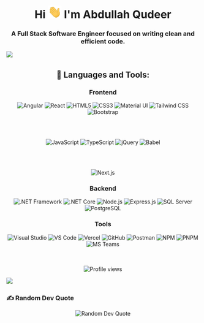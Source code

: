 <!----------------------------------- Heading Section ------------------------------------>
<h1 align="center">
    Hi
    <img src="https://raw.githubusercontent.com/ABSphreak/ABSphreak/master/gifs/Hi.gif" width="35">
    I'm Abdullah Qudeer
</h1>

<h3 align="center">A Full Stack Software Engineer focused on writing clean and efficient code.</h3>

<img src="https://raw.githubusercontent.com/andreasbm/readme/master/assets/lines/colored.png">

<!----------------------------------- Languages and Tools Section ------------------------------------>
<h2 align="center">🚀 Languages and Tools:</h2>

<!-- Frontend Section -->
<div align="center">
  <h3>Frontend</h3>
  <img src="https://img.shields.io/badge/Angular-DD0031?style=for-the-badge&logo=angular&logoColor=white" alt="Angular" />
  <img src="https://img.shields.io/badge/React-20232A?style=for-the-badge&logo=react&logoColor=61DAFB" alt="React" />
  <img src="https://img.shields.io/badge/html5-%23E34F26.svg?style=for-the-badge&logo=html5&logoColor=white" alt="HTML5">
  <img src="https://img.shields.io/badge/css3-%231572B6.svg?style=for-the-badge&logo=css3&logoColor=white" alt="CSS3">
  <img src="https://img.shields.io/badge/Material%20UI-007FFF?style=for-the-badge&logo=mui&logoColor=white" alt="Material UI"/>
  <img src="https://img.shields.io/badge/tailwindcss-%2338B2AC.svg?style=for-the-badge&logo=tailwind-css&logoColor=white" alt="Tailwind CSS"/>
  <img src="https://img.shields.io/badge/bootstrap-%238511FA.svg?style=for-the-badge&logo=bootstrap&logoColor=white" alt="Bootstrap"/>

  <br><br>

  <img src="https://img.shields.io/badge/javascript-%23323330.svg?style=for-the-badge&logo=javascript&logoColor=%23F7DF1E" alt="JavaScript">
  <img src="https://img.shields.io/badge/typescript-%23007ACC.svg?style=for-the-badge&logo=typescript&logoColor=white" alt="TypeScript" />
  <img src="https://img.shields.io/badge/jquery-%230769AD.svg?style=for-the-badge&logo=jquery&logoColor=white" alt="jQuery">
  <img src="https://img.shields.io/badge/Babel-F9DC3e?style=for-the-badge&logo=babel&logoColor=black" alt="Babel">

  <br><br>

  <img src="https://img.shields.io/badge/Next.js-black?style=for-the-badge&logo=next.js&logoColor=white" alt="Next.js"/>
</div>

<!-- Backend Section -->
<div align="center">
  <h3>Backend</h3>
  <img src="https://img.shields.io/badge/.NET%20Framework-512BD4?style=for-the-badge&logo=dotnet&logoColor=white" alt=".NET Framework" />
  <img src="https://img.shields.io/badge/.NET%20Core-512BD4?style=for-the-badge&logo=dotnet&logoColor=white" alt=".NET Core" />
  <img src="https://img.shields.io/badge/Node.js-339933?style=for-the-badge&logo=nodedotjs&logoColor=white" alt="Node.js" />
  <img src="https://img.shields.io/badge/Express.js-000000?style=for-the-badge&logo=express&logoColor=white" alt="Express.js"/>
  <img src="https://img.shields.io/badge/SQL%20Server-CC2927?style=for-the-badge&logo=microsoft-sql-server&logoColor=white" alt="SQL Server"/>
  <img src="https://img.shields.io/badge/postgresql-%23316192.svg?style=for-the-badge&logo=postgresql&logoColor=white" alt="PostgreSQL"/>
</div>

<!-- Tools Section -->
<div align="center">
  <h3>Tools</h3>
  <img src="https://img.shields.io/badge/Visual%20Studio-5C2D91.svg?style=for-the-badge&logo=visual-studio&logoColor=white" alt="Visual Studio"/>
  <img src="https://img.shields.io/badge/VS%20Code-007ACC?style=for-the-badge&logo=visual-studio-code&logoColor=white" alt="VS Code"/>
  <img src="https://img.shields.io/badge/vercel-%23000000.svg?style=for-the-badge&logo=vercel&logoColor=white" alt="Vercel"/>
  <img src="https://img.shields.io/badge/GitHub-100000?style=for-the-badge&logo=github&logoColor=white" alt="GitHub"/>
  <img src="https://img.shields.io/badge/Postman-FF6C37?style=for-the-badge&logo=postman&logoColor=white" alt="Postman">
  <img src="https://img.shields.io/badge/NPM-%23000000.svg?style=for-the-badge&logo=npm&logoColor=white" alt="NPM"/>
  <img src="https://img.shields.io/badge/PNPM-F69220?style=for-the-badge&logo=pnpm&logoColor=white" alt="PNPM"/>
  <img src="https://img.shields.io/badge/Microsoft%20Teams-6264A7?style=for-the-badge&logo=microsoft-teams&logoColor=white" alt="MS Teams"/>
</div>
<!----------------------------------- Profile Views ------------------------------------>
<br />
<br />

<p align="center">
  <img src="https://komarev.com/ghpvc/?username=alih6051&label=Profile%20views&color=0e75b6&style=flat" alt="Profile views" />
</p>

<img src="https://raw.githubusercontent.com/andreasbm/readme/master/assets/lines/colored.png">

<!----------------------------------- Dev Quote ------------------------------------>

### ✍️ Random Dev Quote
<p align="center">
  <img src="https://quotes-github-readme.vercel.app/api?type=horizontal&theme=radical" alt="Random Dev Quote">
</p>
